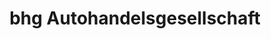 ---
title: "bhg Autohandelsgesellschaft"
url: /reutlingen/bhg-autohandelsgesellschaft/
shop: Autowerkstatt
---